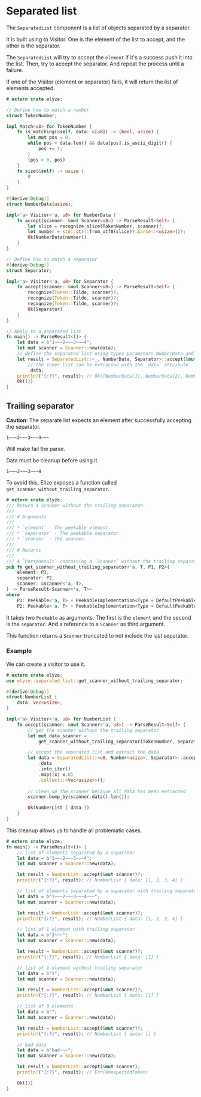 # Separated list

The `SeparatedList` component is a list of objects separated by a separator.

It is built using to Visitor. One is the element of the list to accept, and the other is the separator.

The `SeparatedList` will try to accept the `element` if it's a success push it into the list. Then, try to accept the separator. 
And repeat the process until a failure. 

If one of the Visitor (element or separator) fails, it will return the list of elements accepted.

```rust
# extern crate elyze;

// Define how to match a number
struct TokenNumber;

impl Match<u8> for TokenNumber {
    fn is_matching(&self, data: &[u8]) -> (bool, usize) {
        let mut pos = 0;
        while pos < data.len() && data[pos].is_ascii_digit() {
            pos += 1;
        }
        (pos > 0, pos)
    }
    fn size(&self) -> usize {
        0
    }
}

#[derive(Debug)]
struct NumberData(usize);

impl<'a> Visitor<'a, u8> for NumberData {
    fn accept(scanner: &mut Scanner<u8>) -> ParseResult<Self> {
        let slice = recognize_slice(TokenNumber, scanner)?;
        let number = std::str::from_utf8(slice)?.parse::<usize>()?;
        Ok(NumberData(number))
    }
}

// Define how to match a separator
#[derive(Debug)]
struct Separator;

impl<'a> Visitor<'a, u8> for Separator {
    fn accept(scanner: &mut Scanner<u8>) -> ParseResult<Self> {
        recognize(Token::Tilde, scanner)?;
        recognize(Token::Tilde, scanner)?;
        recognize(Token::Tilde, scanner)?;
        Ok(Separator)
    }
}

// Apply to a separated list
fn main() -> ParseResult<()> {
    let data = b"1~~~2~~~3~~~4";
    let mut scanner = Scanner::new(data);
    // define the separated list using types parameters NumberData and Separator
    let result = SeparatedList::<_, NumberData, Separator>::accept(&mut scanner)?
        // the inner list can be extracted with the `data` attribute
        .data;
    println!("{:?}", result); // Ok([NumberData(1), NumberData(2), NumberData(3), NumberData(4)])
    Ok(())
}
```
## Trailing separator

**Caution**: The separate list expects an element after successfully accepting the separator.

```
1~~~2~~~3~~~4~~~
```

Will make fail the parse.

Data must be cleanup before using it.

```
1~~~2~~~3~~~4
```

To avoid this, Elize exposes a function called `get_scanner_without_trailing_separator`.

```rust
# extern crate elyze;
/// Return a scanner without the trailing separator.
///
/// # Arguments
///
/// * `element` - The peekable element.
/// * `separator` - The peekable separator.
/// * `scanner` - The scanner.
///
/// # Returns
///
/// A `ParseResult` containing a `Scanner` without the trailing separator.
pub fn get_scanner_without_trailing_separator<'a, T, P1, P2>(
    element: P1,
    separator: P2,
    scanner: &Scanner<'a, T>,
) -> ParseResult<Scanner<'a, T>>
where
    P1: Peekable<'a, T> + PeekableImplementation<Type = DefaultPeekableImplementation>,
    P2: Peekable<'a, T> + PeekableImplementation<Type = DefaultPeekableImplementation>;
```

It takes two `Peekable` as arguments. The first is the `element` and the second is the `separator`. And a reference to a `Scanner` as third argument.

This function returns a `Scanner` truncated to not include the last separator.

### Example

We can create a visitor to use it.

```rust
# extern crate elyze;
use elyze::separated_list::get_scanner_without_trailing_separator;

#[derive(Debug)]
struct NumberList {
    data: Vec<usize>,
}

impl<'a> Visitor<'a, u8> for NumberList {
    fn accept(scanner: &mut Scanner<'a, u8>) -> ParseResult<Self> {
        // get the scanner without the trailing separator
        let mut data_scanner =
            get_scanner_without_trailing_separator(TokenNumber, Separator, &scanner)?;

        // accept the separated list and extract the data
        let data = SeparatedList::<u8, Number<usize>, Separator>::accept(&mut data_scanner)?
            .data
            .into_iter()
            .map(|x| x.0)
            .collect::<Vec<usize>>();
        
        // clean up the scanner because all data has been extracted
        scanner.bump_by(scanner.data().len());

        Ok(NumberList { data })
    }
}       
```

This cleanup allows us to handle all problematic cases.

```rust
# extern crate elyze;
fn main() -> ParseResult<()> {
    // list of elements separated by a separator
    let data = b"1~~~2~~~3~~~4";
    let mut scanner = Scanner::new(data);

    let result = NumberList::accept(&mut scanner)?;
    println!("{:?}", result); // NumberList { data: [1, 2, 3, 4] }

    // list of elements separated by a separator with trailing separator
    let data = b"1~~~2~~~3~~~4~~~";
    let mut scanner = Scanner::new(data);

    let result = NumberList::accept(&mut scanner)?;
    println!("{:?}", result); // NumberList { data: [1, 2, 3, 4] }

    // list of 1 element with trailing separator
    let data = b"1~~~";
    let mut scanner = Scanner::new(data);

    let result = NumberList::accept(&mut scanner)?;
    println!("{:?}", result); // NumberList { data: [1] }

    // list of 1 element without trailing separator
    let data = b"1";
    let mut scanner = Scanner::new(data);

    let result = NumberList::accept(&mut scanner)?;
    println!("{:?}", result); // NumberList { data: [1] }

    // list of 0 elements
    let data = b"";
    let mut scanner = Scanner::new(data);

    let result = NumberList::accept(&mut scanner)?;
    println!("{:?}", result); // NumberList { data: [] }

    // bad data
    let data = b"bad~~~";
    let mut scanner = Scanner::new(data);

    let result = NumberList::accept(&mut scanner);
    println!("{:?}", result); // Err(UnexpectedToken)

    Ok(())
}
```
